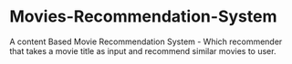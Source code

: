 # Movies-Recommendation-System
A content Based Movie Recommendation System - Which recommender that takes a movie title as input and recommend similar movies to user.
